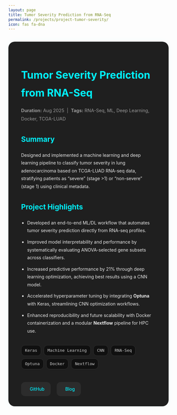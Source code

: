 ```yaml
---
layout: page
title: Tumor Severity Prediction from RNA-Seq
permalink: /projects/project-tumor-severity/
icon: fas fa-dna
---
```


<style>
.project-container {
  background: #1f1f1f;
  padding: 2rem 2.5rem;
  border-radius: 20px;
  box-shadow: 0 0 20px rgba(0, 255, 255, 0.05);
  margin-top: 2rem;
  color: #eaeaea;
  line-height: 1.75;
}

.project-container h1 {
  color: #00f2ff;
  font-size: 2rem;
  margin-bottom: 0.3rem;
}

.project-container .meta {
  font-size: 0.9rem;
  color: #999;
  margin-bottom: 1.5rem;
}

.project-container h2 {
  font-size: 1.4rem;
  margin-top: 2rem;
  color: #00f2ff;
}

.project-container ul {
  margin-top: 1rem;
  padding-left: 1.2rem;
}

.project-container li {
  margin-bottom: 0.7rem;
}

.project-tags {
  display: flex;
  flex-wrap: wrap;
  gap: 0.5rem;
  margin: 0.5rem 0 2rem;
}

.project-tag {
  background: #101010;
  color: #ccc;
  border: 1px solid #333;
  padding: 0.3rem 0.7rem;
  font-size: 0.8rem;
  border-radius: 12px;
  font-family: monospace;
}

.project-links {
  margin-top: 2.5rem;
  display: flex;
  gap: 1.2rem;
  flex-wrap: wrap;
}

.project-links a {
  display: inline-flex;
  align-items: center;
  gap: 0.5rem;
  background: #2c2c2c;
  color: #00f2ff;
  padding: 0.6rem 1.2rem;
  border-radius: 12px;
  font-weight: 500;
  text-decoration: none;
  transition: background 0.3s ease;
}

.project-links a:hover {
  background: #00f2ff;
  color: #000;
}

.project-links i {
  font-size: 1rem;
}
</style>
<div class="project-container">

<h1>Tumor Severity Prediction from RNA-Seq</h1>
<p class="meta"><strong>Duration:</strong> Aug 2025 &nbsp;|&nbsp; <strong>Tags:</strong> RNA-Seq, ML, Deep Learning, Docker, TCGA-LUAD</p>

<h2>Summary</h2>
<p>
Designed and implemented a machine learning and deep learning pipeline to classify tumor severity in lung adenocarcinoma based on TCGA-LUAD RNA-seq data, stratifying patients as “severe” (stage >1) or “non-severe” (stage 1) using clinical metadata.
</p>

<h2>Project Highlights</h2>
<ul>
  <li>Developed an end-to-end ML/DL workflow that automates tumor severity prediction directly from RNA-seq profiles.</li>
  <li>Improved model interpretability and performance by systematically evaluating ANOVA-selected gene subsets across classifiers.</li>
  <li>Increased predictive performance by 21% through deep learning optimization, achieving best results using a CNN model.</li>
  <li>Accelerated hyperparameter tuning by integrating <strong>Optuna</strong> with Keras, streamlining CNN optimization workflows.</li>
  <li>Enhanced reproducibility and future scalability with Docker containerization and a modular <strong>Nextflow</strong> pipeline for HPC use.</li>
</ul>


<h2></h2>
<div class="project-tags">
  <span class="project-tag">Keras</span>
  <span class="project-tag">Machine Learning</span>
  <span class="project-tag">CNN</span>
  <span class="project-tag">RNA-Seq</span>
  <span class="project-tag">Optuna</span>
  <span class="project-tag">Docker</span>
  <span class="project-tag">Nextflow</span>
</div>

<h2></h2>
<div class="project-links">
  <a href="https://github.com/yourusername/tumor-severity-ml" target="_blank" rel="noopener noreferrer">
    <i class="fab fa-github"></i>GitHub
  </a>
  <a href="/blog/2025/08/06/tumor-severity-prediction-rnaseq.html" target="_blank" rel="noopener noreferrer">
    <i class="fas fa-book-open"></i>Blog
  </a>
</div>

</div>
